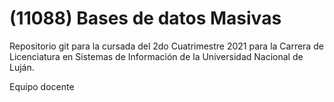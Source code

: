 # (11088) Bases de datos Masivas

Repositorio git para la cursada del 2do Cuatrimestre 2021 para la Carrera de Licenciatura en Sistemas de Información de la Universidad Nacional de Luján.

Equipo docente
